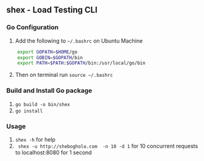 ## shex - Load Testing CLI 


### Go Configuration
1. Add the following to ``` ~/.bashrc ``` on Ubuntu Machine
```bash
    export GOPATH=$HOME/go
    export GOBIN=$GOPATH/bin
    export PATH=$PATH:$GOPATH/bin:/usr/local/go/bin
```
2. Then on terminal run ``` source ~/.bashrc ```


### Build and Install Go package
1. ``` go build -o bin/shex ```
2. ``` go install ```


### Usage
1. ``` shex -h ``` for help
2. ``` shex -u http://shebogholo.com  -n 10 -d 1``` for 10 concurrent requests to localhost:8080 for 1 second

